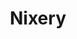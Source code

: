 ---
git: https://github.com/google/nixery
logohandle: nixerydev
sort: nixery
title: Nixery
website: https://nixery.dev/
---